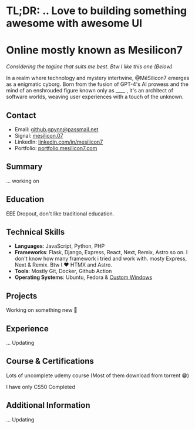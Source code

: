 # TL;DR: .. Love to building something awesome with awesome UI

# Online mostly known as Mesilicon7
*Considering the tagline that suits me best. Btw I like this one (Below)*

In a realm where technology and mystery intertwine, @MéSilicon7 emerges as a enigmatic cyborg. Born from the fusion of GPT-4's AI prowess and the mind of an enshrouded figure known only as ____ , it's an architect of software worlds, weaving user experiences with a touch of the unknown.

## Contact
- Email: github.gpynn@passmail.net
- Signal: [mesilicon.07](https://signal.com)
- LinkedIn: [linkedin.com/in/mesilicon7](https://linkedin.com/in/mesilicon7L)
- Portfolio: [portfolio.mesilicon7.com](https://portfolio.mesilicon7.com)

## Summary
... working on

## Education
EEE Dropout, don't like traditional education.

## Technical Skills
- **Languages**: JavaScript, Python, PHP 
- **Frameworks**: Flask, Django, Express, React, Next, Remix, Astro so on. I don't know how many framework i tried and work with. mosty Express, Next & Remix. Btw I ❤ HTMX and Astro.
- **Tools**: Mostly Git, Docker, Github Action
- **Operating Systems**: Ubuntu, Fedora & [Custom Windows](https://atlasos.net/)

## Projects
Working on something new 🚀

<!--
### Project Title
*Month Year - Present*
- Brief description of the project
- Technologies used: JavaScript, Express, etc.
-->

## Experience
... Updating

<!--
### Job Title at Company Name
*Month Year - Month Year*
- Bullet points detailing your responsibilities and achievements.
-->

## Course & Certifications
Lots of uncomplete udemy course (Most of them download from torrent 😁)

I have only CS50 Completed

## Additional Information
... Updating

<!--
- Languages Spoken: English, Spanish, etc.
- Interests: Open-source contribution, Hackathons, etc.
-->

